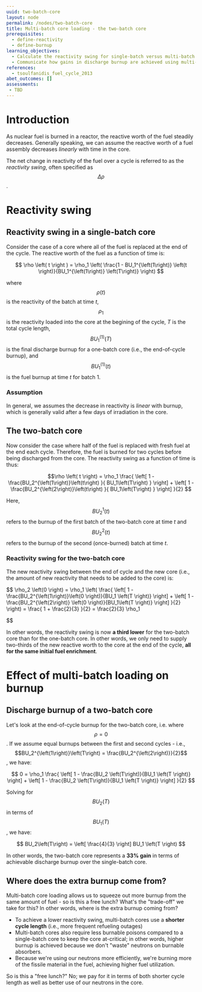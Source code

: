```yaml
---
uuid: two-batch-core
layout: node
permalink: /nodes/two-batch-core
title: Multi-batch core loading - the two-batch core
prerequisites:
  - define-reactivity
  - define-burnup
learning_objectives:
  - Calculate the reactivity swing for single-batch versus multi-batch cores
  - Communicate how gains in discharge burnup are achieved using multi-batch cores
references:
  - tsoulfanidis_fuel_cycle_2013
abet_outcomes: []
assessments: 
 - TBD
---
```


# Introduction

As nuclear fuel is burned in a reactor, the reactive worth of the fuel steadily decreases. Generally speaking, we can assume the reactive worth of a fuel assembly decreases *linearly* with time in the core. 

The net change in reactivity of the fuel over a cycle is referred to as the *reactivity swing*, often specified as $$\Delta \rho$$.

# Reactivity swing

## Reactivity swing in a single-batch core

Consider the case of a core where all of the fuel is replaced at the end of the cycle. The reactive worth of the fuel as a function of time is:

$$ 
\rho \left( t \right ) = \rho_1 \left( \frac{1 - BU_1^{\left(1\right)} \left(t \right)}{BU_1^{\left(1\right)} \left(T\right)} \right)
$$

where 
$$ \rho \left( t \right)$$ is the reactivity of the batch at time *t*, $$\rho_1$$ is the reactivity loaded into the core at the begining of the cycle, *T* is the total cycle length, $$BU_1^{\left(1\right)} \left( T \right)$$ is the final discharge burnup for a one-batch core (i.e., the end-of-cycle burnup), and $$BU_1^{\left(1\right)} \left(t \right)$$ is the fuel burnup at time *t* for batch 1. 

### Assumption

In general, we assumes the decrease in reactivity is *linear* with burnup, which is generally valid after a few days of irradiation in the core.

## The two-batch core

Now consider the case where half of the fuel is replaced with fresh fuel at the end each cycle. Therefore, the fuel is burned for two cycles before being discharged from the core. The reactivity swing as a function of time is thus:

$$\rho \left( t \right) = \rho_1 
  \frac{ \left[ 1 - \frac{BU_2^{\left(1\right)}\left(t\right) }{ BU_1\left(T\right) } \right] +
         \left[ 1 - \frac{BU_2^{\left(2\right)}\left(t\right) }{ BU_1\left(T\right) } \right] }{2}
$$

Here, $$BU_2^{1}\left(t\right)$$ refers to the burnup of the first batch of the two-batch core at time *t* and $$BU_2^{2}\left(t\right)$$ refers to the burnup of the second (once-burned) batch at time *t*. 


### Reactivity swing for the two-batch core

The new reactivity swing between the end of cycle and the new core (i.e., the amount of new reactivity that needs to be added to the core) is:

$$ \rho_2 \left(0 \right) = 
  \rho_1 \left( \frac{ \left[ 1 - \frac{BU_2^{\left(1\right)}\left(0 \right)}{BU_1 \left(T \right)} \right] + 
  \left[ 1 - \frac{BU_2^{\left(2\right)} \left(0 \right)}{BU_1\left(T \right)} \right] 
  }{2} \right) 
  = \frac{ 1 + \frac{2}{3} }{2} = \frac{2}{3} \rho_1 

$$

In other words, the reactivity swing is now **a third lower** for the two-batch core than for the one-batch core. In other words, we only need to supply two-thirds of the new reactive worth to the core at the end of the cycle, **all for the same initial fuel enrichment**.


# Effect of multi-batch loading on burnup

## Discharge burnup of a two-batch core

Let's look at the end-of-cycle burnup for the two-batch core, i.e. where $$\rho = 0$$. If we assume equal burnups between the first and second cycles - i.e., $$BU_2^{\left(1\right)}\left(T\right) = \frac{BU_2^{\left(2\right)}}{2}$$, we have:

$$ 0 = \rho_1 
  \frac{ 
    \left[ 1 - \frac{BU_2 \left(T\right)}{BU_1 \left(T \right)} \right] +
    \left[ 1 - \frac{BU_2 \left(T\right)}{BU_1 \left(T \right)} \right]
  }{2} 
$$

Solving for $$BU_2\left(T \right)$$ in terms of $$BU_1\left(T\right)$$, we have:

$$ BU_2\left(T\right) = \left[ \frac{4}{3} \right] BU_1 \left(T \right) $$

In other words, the two-batch core represents a **33% gain** in terms of achievable discharge burnup over the single-batch core.


## Where does the extra burnup come from?

Multi-batch core loading allows us to squeeze out more burnup from the same amount of fuel - so is this a free lunch? What's the "trade-off" we take for this? In other words, where is the extra burnup coming from?

 * To achieve a lower reactivity swing, multi-batch cores use a **shorter cycle length** (i.e., more frequent refueling outages)
 * Multi-batch cores also require less burnable poisons compared to a single-batch core to keep the core at-critical; in other words, higher burnup is achieved because we don't "waste" neutrons on burnable absorbers.
 * Because we're using our neutrons more efficiently, we're burning more of the fissile material in the fuel, achieving higher fuel utilization.

So is this a "free lunch?" No; we pay for it in terms of both shorter cycle length as well as better use of our neutrons in the core.
